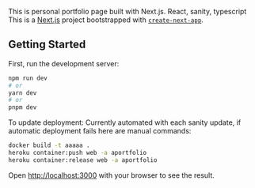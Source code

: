 
This is personal portfolio page built with Next.js. React, sanity, typescript
This is a [Next.js](https://nextjs.org/) project bootstrapped with [`create-next-app`](https://github.com/vercel/next.js/tree/canary/packages/create-next-app).

## Getting Started

First, run the development server:

```bash
npm run dev
# or
yarn dev
# or
pnpm dev
```

To update deployment:
Currently automated with each sanity update, if automatic deployment fails here are manual commands:
```bash
docker build -t aaaaa .
heroku container:push web -a aportfolio
heroku container:release web -a aportfolio
```


Open [http://localhost:3000](http://localhost:3000) with your browser to see the result.

